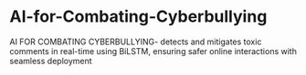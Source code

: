 # AI-for-Combating-Cyberbullying
AI FOR COMBATING CYBERBULLYING- detects and mitigates toxic comments in real-time using BiLSTM, ensuring safer online interactions with seamless deployment
